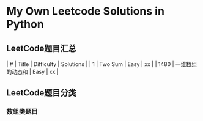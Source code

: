 # My Own Leetcode Solutions in Python

## LeetCode题目汇总


| # | Title                 | Difficulty |   Solutions |
| 1 |           Two Sum     | Easy     | xx |
| 1480 |   一维数组的动态和   | Easy    | xx |

## LeetCode题目分类
### 数组类题目
